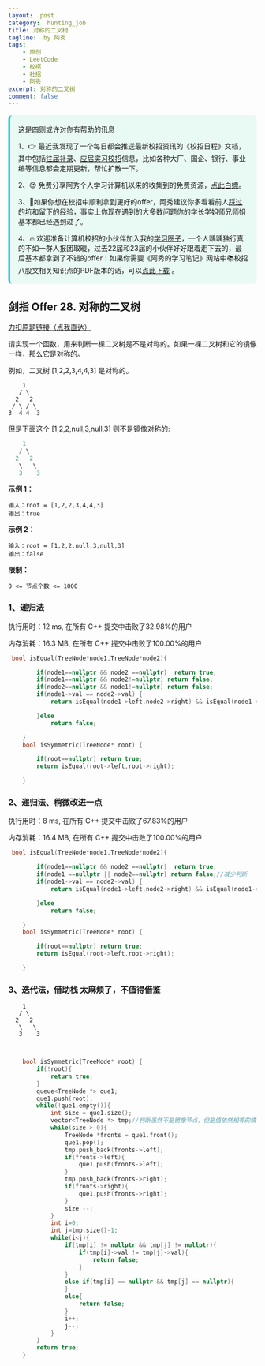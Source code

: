 ```yaml
---
layout:  post
category:  hunting_job
title: 对称的二叉树
tagline:  by 阿秀
tags:
    - 原创
    - LeetCode
    - 校招
    - 社招
    - 阿秀
excerpt: 对称的二叉树
comment: false
---
```






<div style="border-color: #24C6DC;
            background-color: #e9f9f3;         
            margin: 1rem 0;
        padding: .25rem 1rem;
        border-left-width: .3rem;
        border-left-style: solid;
        border-radius: .5rem;
        color: inherit;">
  <p>这是四则或许对你有帮助的讯息</p>
  <p>1、👉 最近我发现了一个每日都会推送最新校招资讯的《校招日程》文档，其中包括<a href="https://flowus.cn/ee50d5eb-3cd5-4f74-880e-95b215dd4ff2" target="_blank">往届补录</a>、<a href="https://flowus.cn/5f327c98-1e31-46c8-b86b-5ac6105e021f" target="_blank">应届实习校招</a>信息，比如各种大厂、国企、银行、事业编等信息都会定期更新，帮忙扩散一下。</p>  
  <p>2、😍
    免费分享阿秀个人学习计算机以来的收集到的免费资源，<a style="text-decoration: underline" href="/notes/07-resources/01-free/01-introduce.html" target="_blank">点此白嫖</a>。
  </p>
  <p>3、🚀如果你想在校招中顺利拿到更好的offer，阿秀建议你多看看前人<a style="text-decoration: underline" href="https://www.yuque.com/tuobaaxiu/httmmc/npg1k81zeq4wfpyz" target="_blank">踩过的坑</a>和<a style="text-decoration: underline"  target="_blank" href="https://www.yuque.com/tuobaaxiu/httmmc/gge9ppd0mbu2d3dp">留下的经验</a>，事实上你现在遇到的大多数问题你的学长学姐师兄师姐基本都已经遇到过了。
  </p>
  <p>4、🔥 欢迎准备计算机校招的小伙伴加入我的<a  style="text-decoration: underline" href="https://www.yuque.com/tuobaaxiu/httmmc/xg0otqvc17wfx4u9" target="_blank">学习圈子</a>，一个人踽踽独行真的不如一群人报团取暖，过去22届和23届的小伙伴好好跟着走下去的，最后基本都拿到了不错的offer！如果你需要《阿秀的学习笔记》网站中📚︎校招八股文相关知识点的PDF版本的话，可以<a style="text-decoration: underline" href="/notes/08-other/02-question.html#_5、如何下载阿秀的学习笔记内容pdf版本" target="_blank">点此下载</a> 。</p>   </div>




<p id="对称的二叉树"></p>



## 剑指 Offer 28. 对称的二叉树

[力扣原题链接（点我直达）](https://leetcode-cn.com/problems/dui-cheng-de-er-cha-shu-lcof/)

请实现一个函数，用来判断一棵二叉树是不是对称的。如果一棵二叉树和它的镜像一样，那么它是对称的。

例如，二叉树 [1,2,2,3,4,4,3] 是对称的。

~~~
    1
   / \
  2   2
 / \ / \
3  4 4  3
~~~



但是下面这个 [1,2,2,null,3,null,3] 则不是镜像对称的:

```C++
    1
   / \
  2   2
   \   \
   3    3
```

 

**示例 1：**

```
输入：root = [1,2,2,3,4,4,3]
输出：true
```

**示例 2：**

```
输入：root = [1,2,2,null,3,null,3]
输出：false
```

 

**限制：**

```
0 <= 节点个数 <= 1000
```



### 1、递归法

执行用时：12 ms, 在所有 C++ 提交中击败了32.98%的用户

内存消耗：16.3 MB, 在所有 C++ 提交中击败了100.00%的用户

~~~C++
 bool isEqual(TreeNode*node1,TreeNode*node2){

        if(node1==nullptr && node2 ==nullptr)  return true;
        if(node1==nullptr && node2!=nullptr) return false;
        if(node2==nullptr && node1!=nullptr) return false;
        if(node1->val == node2->val) {
            return isEqual(node1->left,node2->right) && isEqual(node1->right,node2->left);

        }else
            return false;

    }
    bool isSymmetric(TreeNode* root) {

        if(root==nullptr) return true;
        return isEqual(root->left,root->right);

    }
~~~

### 2、递归法、稍微改进一点

执行用时：8 ms, 在所有 C++ 提交中击败了67.83%的用户

内存消耗：16.4 MB, 在所有 C++ 提交中击败了100.00%的用户

~~~C++
 bool isEqual(TreeNode*node1,TreeNode*node2){

        if(node1==nullptr && node2 ==nullptr)  return true;
        if(node1 ==nullptr || node2==nullptr) return false;//减少判断
        if(node1->val == node2->val) {
            return isEqual(node1->left,node2->right) && isEqual(node1->right,node2->left);

        }else
            return false;

    }
    bool isSymmetric(TreeNode* root) {

        if(root==nullptr) return true;
        return isEqual(root->left,root->right);

    }
~~~

### 3、迭代法，借助栈  太麻烦了，不值得借鉴



~~~
    1
   / \
  2   2
   \   \
   3    3

 
~~~





~~~C++
    bool isSymmetric(TreeNode* root) {
        if(!root){
            return true;
        }
        queue<TreeNode *> que1;
        que1.push(root);
        while(!que1.empty()){
            int size = que1.size();
            vector<TreeNode *> tmp;//判断虽然不是镜像节点，但是值依然相等的情况，比如上述情况
            while(size > 0){
                TreeNode *fronts = que1.front();
                que1.pop();
                tmp.push_back(fronts->left);
                if(fronts->left){
                    que1.push(fronts->left);
                }
                tmp.push_back(fronts->right);
                if(fronts->right){
                    que1.push(fronts->right);
                }
                size --;
            }
            int i=0;
            int j=tmp.size()-1;
            while(i<j){
                if(tmp[i] != nullptr && tmp[j] != nullptr){
                    if(tmp[i]->val != tmp[j]->val){
                        return false;
                    }
                }
                else if(tmp[i] == nullptr && tmp[j] == nullptr){
                }
                else{
                    return false;
                }
                i++;
                j--;
            }
        }
        return true;
    }
~~~

